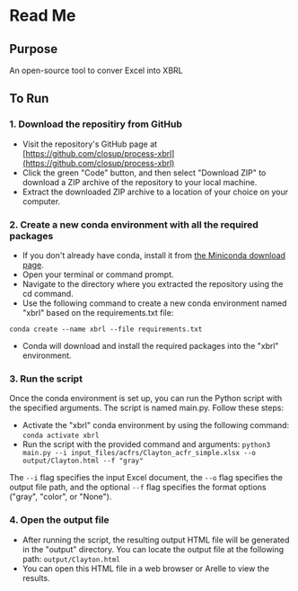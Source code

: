 # Read Me

## Purpose

An open-source tool to conver Excel into XBRL

## To Run

### 1. Download the repositiry from GitHub

 - Visit the repository's GitHub page at [https://github.com/closup/process-xbrl](https://github.com/closup/process-xbrl)
 - Click the green "Code" button, and then select "Download ZIP" to download a ZIP archive of the repository to your local machine.
 - Extract the downloaded ZIP archive to a location of your choice on your computer.

 ### 2. Create a new conda environment with all the required packages

  - If you don't already have conda, install it from [the Miniconda download page](https://docs.conda.io/projects/miniconda/en/latest/).
  - Open your terminal or command prompt.
  - Navigate to the directory where you extracted the repository using the cd command.
  - Use the following command to create a new conda environment named "xbrl" based on the requirements.txt file:

```conda create --name xbrl --file requirements.txt```

 - Conda will download and install the required packages into the "xbrl" environment.

 ### 3. Run the script

  Once the conda environment is set up, you can run the Python script with the specified arguments. The script is named main.py. Follow these steps:

  - Activate the "xbrl" conda environment by using the following command: `conda activate xbrl`
  - Run the script with the provided command and arguments: `python3 main.py --i input_files/acfrs/Clayton_acfr_simple.xlsx --o output/Clayton.html --f "gray"`

The `--i` flag specifies the input Excel document, the `--o` flag specifies the output file path, and the optional `--f` flag specifies the format options ("gray", "color", or "None").

### 4. Open the output file

 - After running the script, the resulting output HTML file will be generated in the "output" directory. You can locate the output file at the following path: `output/Clayton.html`
 - You can open this HTML file in a web browser or Arelle to view the results.